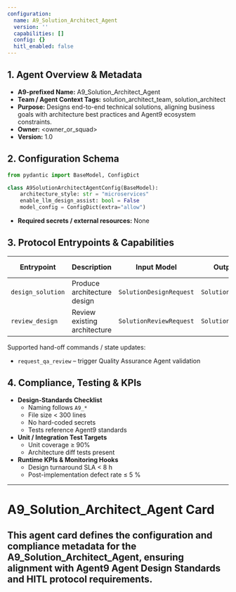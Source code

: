 ```yaml
---
configuration:
  name: A9_Solution_Architect_Agent
  version: ''
  capabilities: []
  config: {}
  hitl_enabled: false
---
```


## 1. Agent Overview & Metadata
- **A9-prefixed Name:** A9_Solution_Architect_Agent
- **Team / Agent Context Tags:** solution_architect_team, solution_architect
- **Purpose:** Designs end-to-end technical solutions, aligning business goals with architecture best practices and Agent9 ecosystem constraints.
- **Owner:** <owner_or_squad>
- **Version:** 1.0

## 2. Configuration Schema
```python
from pydantic import BaseModel, ConfigDict

class A9SolutionArchitectAgentConfig(BaseModel):
    architecture_style: str = "microservices"
    enable_llm_design_assist: bool = False
    model_config = ConfigDict(extra="allow")
```
- **Required secrets / external resources:** None

## 3. Protocol Entrypoints & Capabilities
| Entrypoint | Description | Input Model | Output Model | Side-effects |
|------------|-------------|-------------|--------------|--------------|
| `design_solution` | Produce architecture design | `SolutionDesignRequest` | `SolutionArchitecture` | logs events |
| `review_design` | Review existing architecture | `SolutionReviewRequest` | `SolutionReview` | logs events |

Supported hand-off commands / state updates:
- `request_qa_review` – trigger Quality Assurance Agent validation

## 4. Compliance, Testing & KPIs
- **Design-Standards Checklist**
  - Naming follows `A9_*`
  - File size < 300 lines
  - No hard-coded secrets
  - Tests reference Agent9 standards
- **Unit / Integration Test Targets**
  - Unit coverage ≥ 90%
  - Architecture diff tests present
- **Runtime KPIs & Monitoring Hooks**
  - Design turnaround SLA < 8 h
  - Post-implementation defect rate ≤ 5 %

---

# A9_Solution_Architect_Agent Card

This agent card defines the configuration and compliance metadata for the A9_Solution_Architect_Agent, ensuring alignment with Agent9 Agent Design Standards and HITL protocol requirements.
---
